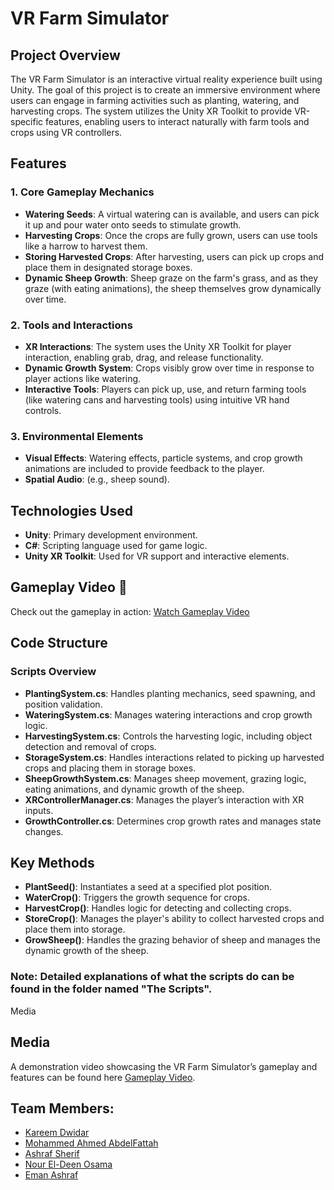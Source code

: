 # VR Farm Simulator

## Project Overview
The VR Farm Simulator is an interactive virtual reality experience built using Unity. The goal of this project is to create an immersive environment where users can engage in farming activities such as planting, watering, and harvesting crops. The system utilizes the Unity XR Toolkit to provide VR-specific features, enabling users to interact naturally with farm tools and crops using VR controllers.

## Features

### 1. Core Gameplay Mechanics
- **Watering Seeds**: A virtual watering can is available, and users can pick it up and pour water onto seeds to stimulate growth.
- **Harvesting Crops**: Once the crops are fully grown, users can use tools like a harrow to harvest them.
- **Storing Harvested Crops**: After harvesting, users can pick up crops and place them in designated storage boxes.
- **Dynamic Sheep Growth**: Sheep graze on the farm's grass, and as they graze (with eating animations), the sheep themselves grow dynamically over time.

### 2. Tools and Interactions
- **XR Interactions**: The system uses the Unity XR Toolkit for player interaction, enabling grab, drag, and release functionality.
- **Dynamic Growth System**: Crops visibly grow over time in response to player actions like watering.
- **Interactive Tools**: Players can pick up, use, and return farming tools (like watering cans and harvesting tools) using intuitive VR hand controls.

### 3. Environmental Elements
- **Visual Effects**: Watering effects, particle systems, and crop growth animations are included to provide feedback to the player.
- **Spatial Audio**: (e.g., sheep sound).

## Technologies Used
- **Unity**: Primary development environment.
- **C#**: Scripting language used for game logic.
- **Unity XR Toolkit**: Used for VR support and interactive elements.

## Gameplay Video 🎥
Check out the gameplay in action: [Watch Gameplay Video](https://drive.google.com/file/d/1caGI3ELFHO_-nWcIQ-Tjaxu0ztO6VpWU/view?usp=drive_link)

## Code Structure

### Scripts Overview
- **PlantingSystem.cs**: Handles planting mechanics, seed spawning, and position validation.
- **WateringSystem.cs**: Manages watering interactions and crop growth logic.
- **HarvestingSystem.cs**: Controls the harvesting logic, including object detection and removal of crops.
- **StorageSystem.cs**: Handles interactions related to picking up harvested crops and placing them in storage boxes.
- **SheepGrowthSystem.cs**: Manages sheep movement, grazing logic, eating animations, and dynamic growth of the sheep.
- **XRControllerManager.cs**: Manages the player’s interaction with XR inputs.
- **GrowthController.cs**: Determines crop growth rates and manages state changes.

## Key Methods
- **PlantSeed()**: Instantiates a seed at a specified plot position.
- **WaterCrop()**: Triggers the growth sequence for crops.
- **HarvestCrop()**: Handles logic for detecting and collecting crops.
- **StoreCrop()**: Manages the player's ability to collect harvested crops and place them into storage.
- **GrowSheep()**: Handles the grazing behavior of sheep and manages the dynamic growth of the sheep.

### Note: Detailed explanations of what the scripts do can be found in the folder named "The Scripts".
Media

## Media
A demonstration video showcasing the VR Farm Simulator’s gameplay and features can be found here [Gameplay Video](https://drive.google.com/file/d/1caGI3ELFHO_-nWcIQ-Tjaxu0ztO6VpWU/view?usp=drive_link).

## Team Members:
- [Kareem Dwidar](https://github.com/Kareem06Dwidar)
- [Mohammed Ahmed AbdelFattah](https://github.com/mohameddahmed)
- [Ashraf Sherif](https://github.com/Ashraf0Sherif)
- [Nour El-Deen Osama](https://github.com/Noureldeen75)
- [Eman Ashraf](https://github.com/eman1ashraf)


